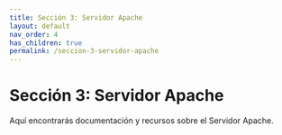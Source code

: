 ```yaml
---
title: Sección 3: Servidor Apache
layout: default
nav_order: 4
has_children: true
permalink: /seccion-3-servidor-apache
---
```


# Sección 3: Servidor Apache

Aquí encontrarás documentación y recursos sobre el Servidor Apache.
